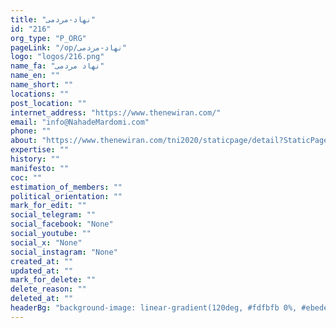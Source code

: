```yaml
---
title: "نهاد-مردمی"
id: "216"
org_type: "P_ORG"
pageLink: "/op/نهاد-مردمی"
logo: "logos/216.png"
name_fa: "نهاد مردمی"
name_en: ""
name_short: ""
locations: ""
post_location: ""
internet_address: "https://www.thenewiran.com/"
email: "info@NahadeMardomi.com"
phone: ""
about: "https://www.thenewiran.com/tni2020/staticpage/detail?StaticPageName=Aboutus"
expertise: ""
history: ""
manifesto: ""
coc: ""
estimation_of_members: ""
political_orientation: ""
mark_for_edit: ""
social_telegram: ""
social_facebook: "None"
social_youtube: ""
social_x: "None"
social_instagram: "None"
created_at: ""
updated_at: ""
mark_for_delete: ""
delete_reason: ""
deleted_at: ""
headerBg: "background-image: linear-gradient(120deg, #fdfbfb 0%, #ebedee 100%);"
---
```

